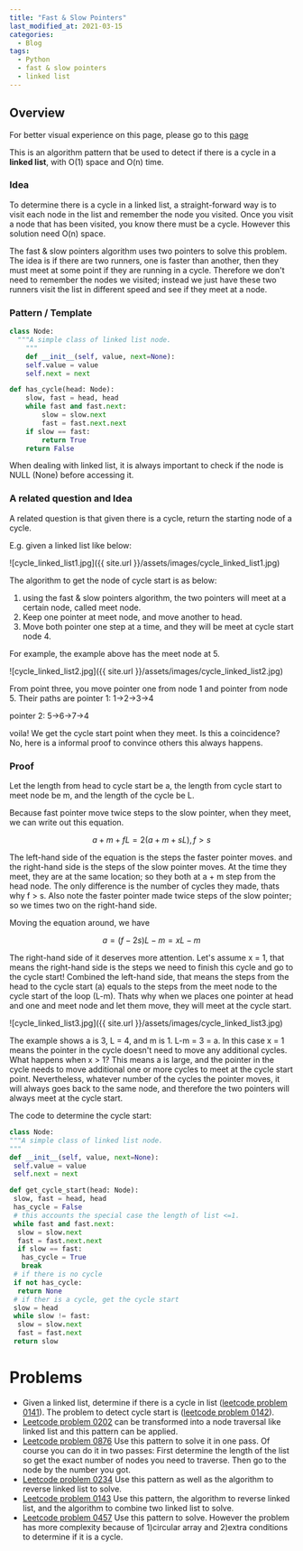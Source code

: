 ```yaml
---
title: "Fast & Slow Pointers"
last_modified_at: 2021-03-15
categories:
  - Blog
tags:
  - Python
  - fast & slow pointers
  - linked list
---
```


## Overview

For better visual experience on this page, please go to this [page](https://www.notion.so/Fast-Slow-Pointers-f22c53c49cc3484eabaaaf7738fb3ada)

This is an algorithm pattern that be used to detect if there is a cycle in a **linked list**, with O(1) space and O(n) time.

### Idea

To determine there is a cycle in a linked list, a straight-forward way is to visit each node in the list and remember the node you visited. Once you visit a node that has been visited, you know there must be a cycle. However this solution need O(n) space.

The fast & slow pointers algorithm uses two pointers to solve this problem. The idea is if there are two runners, one is faster than another, then they must meet at some point if they are running in a cycle. Therefore we don't need to remember the nodes we visited; instead we just have these two runners visit the list in different speed and see if they meet at a node.

### Pattern / Template

```python
class Node:
  """A simple class of linked list node.
	"""
	def __init__(self, value, next=None):
    self.value = value
    self.next = next

def has_cycle(head: Node):
	slow, fast = head, head
	while fast and fast.next:
		slow = slow.next
		fast = fast.next.next	
    if slow == fast:
	    return True
	return False
```

When dealing with linked list, it is always important to check if the node is NULL (None) before accessing it.

### A related question and Idea

A related question is that given there is a cycle, return the starting node of a cycle.

E.g. given a linked list like below:

![cycle_linked_list1.jpg]({{ site.url }}/assets/images/cycle_linked_list1.jpg)

The algorithm to get the node of cycle start is as below:

1. using the fast & slow pointers algorithm, the two pointers will meet at a certain node, called meet node.
2. Keep one pointer at meet node, and move another to head.
3. Move both pointer one step at a time, and they will be meet at cycle start node 4.

For example, the example above has the meet node at 5.

![cycle_linked_list2.jpg]({{ site.url }}/assets/images/cycle_linked_list2.jpg)

From point three, you move pointer one from node 1 and pointer from node 5. Their paths are pointer 1: 1→2→3→4

pointer 2: 5→6→7→4

voila! We get the cycle start point when they meet. Is this a coincidence? No, here is a informal proof to convince others this always happens.

### Proof

Let the length from head to cycle start be a, the length from cycle start to meet node be m, and the length of the cycle be L.

Because fast pointer move twice steps to the slow pointer, when they meet, we can write out this equation.

$$a+m+fL = 2(a+m+sL), f>s$$

The left-hand side of the equation is the steps the faster pointer moves. and the right-hand side is the steps of the slow pointer moves. At the time they meet, they are at the same location; so they both at a + m step from the head node. The only difference is the number of cycles they made, thats why f > s. Also note the faster pointer made twice steps of the slow pointer; so we times two on the right-hand side.

Moving the equation around, we have

$$a = (f-2s)L - m = xL-m$$

The right-hand side of it deserves more attention. Let's assume x = 1, that means the right-hand side is the steps we need to finish this cycle and go to the cycle start! Combined the left-hand side, that means the steps from the head to the cycle start (a) equals to the steps from the meet node to the cycle start of the loop (L-m). Thats why when we places one pointer at head and one and meet node and let them move, they will meet at the cycle start.

![cycle_linked_list3.jpg]({{ site.url }}/assets/images/cycle_linked_list3.jpg)

The example shows a is 3, L = 4, and m is 1. L-m = 3 = a. In this case x = 1 means the pointer in the cycle doesn't need to move any additional cycles. What happens when x > 1? This means a is large, and the pointer in the cycle needs to move additional one or more cycles to meet at the cycle start point. Nevertheless, whatever number of the cycles the pointer moves, it will always goes back to the same node, and therefore the two pointers will always meet at the cycle start.

The code to determine the cycle start:

```python
class Node:
"""A simple class of linked list node.
"""
def __init__(self, value, next=None):
 self.value = value
 self.next = next

def get_cycle_start(head: Node):
 slow, fast = head, head
 has_cycle = False
 # this accounts the special case the length of list <=1.
 while fast and fast.next:
  slow = slow.next
  fast = fast.next.next
  if slow == fast:
   has_cycle = True
   break
 # if there is no cycle
 if not has_cycle:
  return None
 # if ther is a cycle, get the cycle start
 slow = head
 while slow != fast:
  slow = slow.next
  fast = fast.next
 return slow
```

# Problems

- Given a linked list, determine if there is a cycle in list ([leetcode problem 0141](https://leetcode.com/problems/linked-list-cycle/)). The problem to detect cycle start is ([leetcode problem 0142](https://leetcode.com/problems/linked-list-cycle-ii/)).
- [Leetcode problem 0202](https://leetcode.com/problems/happy-number/) can be transformed into a node traversal like linked list and this pattern can be applied.
- [Leetcode problem 0876](https://leetcode.com/problems/middle-of-the-linked-list/) Use this pattern to solve it in one pass. Of course you can do it in two passes: First determine the length of the list so get the exact number of nodes you need to traverse. Then go to the node by the number you got.
- [Leetcode problem 0234](https://leetcode.com/problems/palindrome-linked-list/) Use this pattern as well as the algorithm to reverse linked list to solve.
- [Leetcode problem 0143](https://leetcode.com/problems/reorder-list/) Use this pattern, the algorithm to reverse linked list, and the algorithm to combine two linked list to solve.
- [Leetcode problem 0457](https://leetcode.com/problems/circular-array-loop/) Use this pattern to solve. However the problem has more complexity because of 1)circular array and 2)extra conditions to determine if it is a cycle.